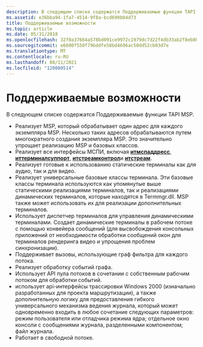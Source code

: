 ```yaml
---
description: В следующем списке содержатся Поддерживаемые функции TAPI MSP.
ms.assetid: e36bba94-1fa7-4514-9f8a-bcd690b04d73
title: Поддерживаемые возможности
ms.topic: article
ms.date: 05/31/2018
ms.openlocfilehash: 32f0a37664a578bd091ce9972c1979dc7d22f4db33ab2f8eb803bc2c83642f47
ms.sourcegitcommit: e6600f550f79bddfe58bd4696ac50dd52cb03d7e
ms.translationtype: MT
ms.contentlocale: ru-RU
ms.lasthandoff: 08/11/2021
ms.locfileid: "120080514"
---
```

# <a name="features-supported"></a>Поддерживаемые возможности

В следующем списке содержатся Поддерживаемые функции TAPI MSP.

-   Реализует MSP, который обрабатывает один адрес для каждого экземпляра MSP. Несколько таких адресов обрабатываются путем многократного создания экземпляра MSP. Это значительно упрощает реализацию MSP и базовых классов.
-   Реализует все интерфейсы МСПИ, включая [**итмспаддресс**](/windows/desktop/api/msp/nn-msp-itmspaddress), [**иттерминалсуппорт**](/windows/win32/api/tapi3if/nn-tapi3if-itterminalsupport), [**итстреамконтрол**](/windows/win32/api/tapi3if/nn-tapi3if-itstreamcontrol)и [**итстреам**](/windows/win32/api/tapi3if/nn-tapi3if-itstream).
-   Реализует готовые к использованию статические терминалы как для аудио, так и для видео.
-   Реализует универсальные базовые классы терминала. Эти базовые классы терминала используются как упомянутые выше статическими реализациями терминалов, так и реализациями динамических терминалов, которые находятся в Termmgr.dll. MSP также может использовать их для реализации дополнительных терминалов.
-   Использует диспетчер терминалов для управления динамическими терминалами. Создает динамические терминалы в рабочем потоке с помощью конвейера сообщений (для высвобождения консольных приложений от необходимости обработки сообщений окон для терминалов рендеринга видео и упрощения проблем синхронизации).
-   Поддерживает вызовы, использующие граф фильтра для каждого потока.
-   Реализует обработку событий графа.
-   Использует API пула потоков в сочетании с собственным рабочим потоком для обработки событий.
-   использует api-интерфейсы трассировки Windows 2000 (изначально разработанных для проекта маршрутизации), а также дополнительную логику для предоставления гибкого универсального механизма ведения журнала, который может одновременно входить в любое сочетание следующих параметров: режим пользователя или отладчика режима ядра; отдельное окно консоли с сообщениями журнала, разделенными компонентом; файл журнала.
-   Работает в свободной потоке.

 

 
